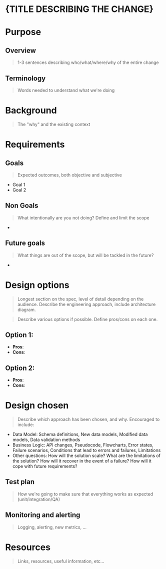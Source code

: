 {TITLE DESCRIBING THE CHANGE}
==============================

# Purpose

## Overview

> 1-3 sentences describing who/what/where/why of the entire change
 
## Terminology

> Words needed to understand what we're doing


# Background

> The "why" and the existing context


# Requirements

## Goals

> Expected outcomes, both objective and subjective

* Goal 1
* Goal 2

## Non Goals

> What intentionally are you not doing? Define and limit the scope

*

## Future goals

> What things are out of the scope, but will be tackled in the future?

*


# Design options

> Longest section on the spec, level of detail depending on the audience. Describe the engineering approach, include architecture diagram.
 
> Describe various options if possible. Define pros/cons on each one.

## Option 1:

* **Pros**:
* **Cons**:

## Option 2:

* **Pros**:
* **Cons**: 

# Design chosen

> Describe which approach has been chosen, and why. Encouraged to include: 

* Data Model: Schema definitions, New data models, Modified data models, Data validation methods
* Business Logic: API changes, Pseudocode, Flowcharts, Error states, Failure scenarios, Conditions that lead to errors and failures, Limitations
* Other questions: How will the solution scale? What are the limitations of the solution? How will it recover in the event of a failure? How will it cope with future requirements?


## Test plan

> How we're going to make sure that everything works as expected (unit/integration/QA)

## Monitoring and alerting

> Logging, alerting, new metrics, ...

 


# Resources

> Links, resources, useful information, etc...

 


